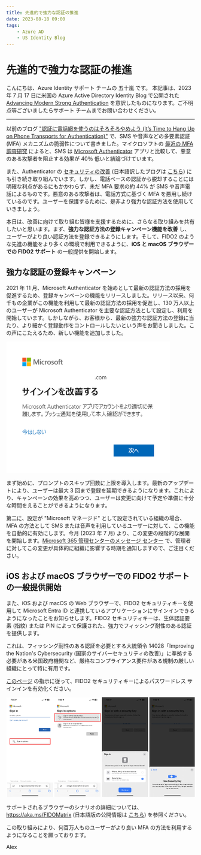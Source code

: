 ```yaml
---
title: 先進的で強力な認証の推進
date: 2023-08-18 09:00
tags:
    - Azure AD
    - US Identity Blog
---
```


# 先進的で強力な認証の推進

こんにちは、Azure Identity サポート チームの 五十嵐 です。
本記事は、2023 年 7 月 17 日に米国の Azure Active Directory Identity Blog で公開された [Advancing Modern Strong Authentication](https://techcommunity.microsoft.com/t5/microsoft-entra-azure-ad-blog/advancing-modern-strong-authentication/ba-p/3773135) を意訳したものになります。ご不明点等ございましたらサポート チームまでお問い合わせください。

---

以前のブログ ["認証に電話網を使うのはそろそろやめよう (It’s Time to Hang Up on Phone Transports for Authentication)"](https://techcommunity.microsoft.com/t5/microsoft-entra-azure-ad-blog/it-s-time-to-hang-up-on-phone-transports-for-authentication/ba-p/1751752) で、SMS や音声などの多要素認証 (MFA) メカニズムの脆弱性について書きました。マイクロソフトの [最近の MFA 調査研究](https://arxiv.org/pdf/2305.00945.pdf) によると、SMS は [Microsoft Authenticator](https://www.microsoft.com/ja-jp/security/mobile-authenticator-app) アプリと比較して、悪意のある攻撃者を阻止する効果が 40％ 低いと結論づけています。

また、Authenticator の [セキュリティの改善](https://techcommunity.microsoft.com/t5/microsoft-entra-azure-ad-blog/new-microsoft-authenticator-security-features-are-now-available/ba-p/2464386) (日本語訳したブログは [こちら](https://jpazureid.github.io/blog/azure-active-directory/new-authenticator-security-features/)) にも引き続き取り組んでいます。しかし、電話ベースの認証から脱却することには明確な利点があるにもかかわらず、未だ MFA 要求の約 44% が SMS や音声電話によるものです。悪意のある攻撃者は、電話方式に基づく MFA を悪用し続けているのです。ユーザーを保護するために、是非より強力な認証方法を使用していきましょう。 

本日は、改善に向けて取り組む皆様を支援するために、さらなる取り組みを共有したいと思います。まず、**強力な認証方法の登録キャンペーン機能を改善** し、ユーザーがより良い認証方法を登録できるようにします。そして、FIDO2 のような先進の機能をより多くの環境で利用できるように、**iOS と macOS ブラウザーでの FIDO2 サポート** の一般提供を開始します。 

## 強力な認証の登録キャンペーン 

2021 年 11 月、Microsoft Authenticator を始めとして最新の認証方法の採用を促進するため、登録キャンペーンの機能をリリースしました。リリース以来、何千もの企業がこの機能を利用して最新の認証方法の採用を促進し、130 万人以上のユーザーが Microsoft Authenticator を主要な認証方法として設定し、利用を開始しています。しかしながら、お客様から、最新の強力な認証方法の登録に当たり、より細かく登録動作をコントロールしたいという声をお聞きしました。この声にこたえるため、新しい機能を追加しました。

![登録キャンペーンのサインイン プロンプト](./advancing-modern-strong-authentication/advancing-modern-strong-authentication1.png)

まず始めに、プロンプトのスキップ回数に上限を導入します。最新のアップデートにより、ユーザーは最大 3 回まで登録を延期できるようになります。これにより、キャンペーンの効果を高めつつ、ユーザーは変更に向けて予定や準備に十分な時間をえることができるようになります。

第二に、設定が "Microsoft マネージド" として設定されている組織の場合、MFA の方法として SMS または音声を利用しているユーザーに対して、この機能を自動的に有効にします。今月 (2023 年 7 月) より、この変更の段階的な展開を開始します。[Microsoft 365 管理センターのメッセージ センター](https://go.microsoft.com/fwlink/p/?linkid=2070717) で、管理者に対してこの変更が具体的に組織に影響する時期を通知しますので、ご注目ください。

## iOS および macOS ブラウザーでの FIDO2 サポートの一般提供開始

また、iOS および macOS の Web ブラウザーで、FIDO2 セキュリティキーを使用して Microsoft Entra ID と連携しているアプリケーションにサインインできるようになったことをお知らせします。FIDO2 セキュリティキーは、生体認証要素 (指紋) または PIN によって保護された、強力でフィッシング耐性のある認証を提供します。

これは、フィッシング耐性のある認証を必要とする大統領令 14028「Improving the Nation's Cybersecurity (国家のサイバーセキュリティの改善)」に準拠する必要がある米国政府機関など、厳格なコンプライアンス要件がある規制の厳しい組織にとって特に有用です。

[このページ](https://learn.microsoft.com/ja-jp/azure/active-directory/authentication/howto-authentication-passwordless-security-key) の指示に従って、FIDO2 セキュリティキーによるパスワードレス サインインを有効化ください。

![FIDO2 セキュリティキーによるパスワードレス サインイン](./advancing-modern-strong-authentication/advancing-modern-strong-authentication2.png)

サポートされるブラウザーのシナリオの詳細については、https://aka.ms/FIDOMatrix (日本語版の公開情報は [こちら](https://learn.microsoft.com/ja-jp/azure/active-directory/authentication/fido2-compatibility)) を参照ください。

この取り組みにより、何百万人ものユーザーがより良い MFA の方法を利用するようになることを願っております。

Alex
